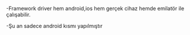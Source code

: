 -Framework driver hem android,ios hem gerçek cihaz hemde emilatör ile çalışabilir.

-Şu an sadece android kısmı yapılmıştır
